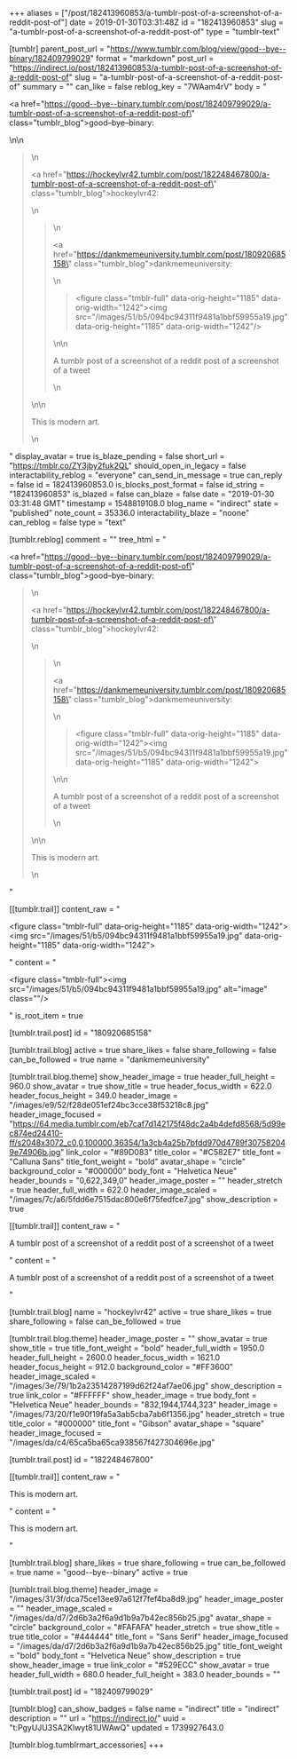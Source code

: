 +++
aliases = ["/post/182413960853/a-tumblr-post-of-a-screenshot-of-a-reddit-post-of"]
date = 2019-01-30T03:31:48Z
id = "182413960853"
slug = "a-tumblr-post-of-a-screenshot-of-a-reddit-post-of"
type = "tumblr-text"

[tumblr]
parent_post_url = "https://www.tumblr.com/blog/view/good--bye--binary/182409799029"
format = "markdown"
post_url = "https://indirect.io/post/182413960853/a-tumblr-post-of-a-screenshot-of-a-reddit-post-of"
slug = "a-tumblr-post-of-a-screenshot-of-a-reddit-post-of"
summary = ""
can_like = false
reblog_key = "7WAam4rV"
body = "<p><a href=\"https://good--bye--binary.tumblr.com/post/182409799029/a-tumblr-post-of-a-screenshot-of-a-reddit-post-of\" class=\"tumblr_blog\">good&ndash;bye&ndash;binary</a>:</p>\n\n<blockquote>\n<p><a href=\"https://hockeylvr42.tumblr.com/post/182248467800/a-tumblr-post-of-a-screenshot-of-a-reddit-post-of\" class=\"tumblr_blog\">hockeylvr42</a>:</p>\n<blockquote>\n<p><a href=\"https://dankmemeuniversity.tumblr.com/post/180920685158\" class=\"tumblr_blog\">dankmemeuniversity</a>:</p>\n<blockquote><figure class=\"tmblr-full\" data-orig-height=\"1185\" data-orig-width=\"1242\"><img src=\"/images/51/b5/094bc94311f9481a1bbf59955a19.jpg\" data-orig-height=\"1185\" data-orig-width=\"1242\"/></figure></blockquote>\n\n<p>A tumblr post of a screenshot of a reddit post of a screenshot of a tweet</p>\n</blockquote>\n\n<p>This is modern art.</p>\n</blockquote>"
display_avatar = true
is_blaze_pending = false
short_url = "https://tmblr.co/ZY3jby2fuk2QL"
should_open_in_legacy = false
interactability_reblog = "everyone"
can_send_in_message = true
can_reply = false
id = 182413960853.0
is_blocks_post_format = false
id_string = "182413960853"
is_blazed = false
can_blaze = false
date = "2019-01-30 03:31:48 GMT"
timestamp = 1548819108.0
blog_name = "indirect"
state = "published"
note_count = 35336.0
interactability_blaze = "noone"
can_reblog = false
type = "text"

[tumblr.reblog]
comment = ""
tree_html = "<p><a href=\"https://good--bye--binary.tumblr.com/post/182409799029/a-tumblr-post-of-a-screenshot-of-a-reddit-post-of\" class=\"tumblr_blog\">good–bye–binary</a>:</p><blockquote>\n<p><a href=\"https://hockeylvr42.tumblr.com/post/182248467800/a-tumblr-post-of-a-screenshot-of-a-reddit-post-of\" class=\"tumblr_blog\">hockeylvr42</a>:</p>\n<blockquote>\n<p><a href=\"https://dankmemeuniversity.tumblr.com/post/180920685158\" class=\"tumblr_blog\">dankmemeuniversity</a>:</p>\n<blockquote><figure class=\"tmblr-full\" data-orig-height=\"1185\" data-orig-width=\"1242\"><img src=\"/images/51/b5/094bc94311f9481a1bbf59955a19.jpg\" data-orig-height=\"1185\" data-orig-width=\"1242\"></figure></blockquote>\n\n<p>A tumblr post of a screenshot of a reddit post of a screenshot of a tweet</p>\n</blockquote>\n\n<p>This is modern art.</p>\n</blockquote>"

[[tumblr.trail]]
content_raw = "<p><figure class=\"tmblr-full\" data-orig-height=\"1185\" data-orig-width=\"1242\"><img src=\"/images/51/b5/094bc94311f9481a1bbf59955a19.jpg\" data-orig-height=\"1185\" data-orig-width=\"1242\"></figure></p>"
content = "<p><figure class=\"tmblr-full\"><img src=\"/images/51/b5/094bc94311f9481a1bbf59955a19.jpg\" alt=\"image\" class=\"\"/></figure></p>"
is_root_item = true

[tumblr.trail.post]
id = "180920685158"

[tumblr.trail.blog]
active = true
share_likes = false
share_following = false
can_be_followed = true
name = "dankmemeuniversity"

[tumblr.trail.blog.theme]
show_header_image = true
header_full_height = 960.0
show_avatar = true
show_title = true
header_focus_width = 622.0
header_focus_height = 349.0
header_image = "/images/e9/52/f28de051ef24bc3cce38f53218c8.jpg"
header_image_focused = "https://64.media.tumblr.com/eb7caf7d142175f48dc2a4b4defd8568/5d99ec874ed24410-ff/s2048x3072_c0,0,100000,36354/1a3cb4a25b7bfdd970d4789f307582049e74906b.jpg"
link_color = "#89D083"
title_color = "#C582E7"
title_font = "Calluna Sans"
title_font_weight = "bold"
avatar_shape = "circle"
background_color = "#000000"
body_font = "Helvetica Neue"
header_bounds = "0,622,349,0"
header_image_poster = ""
header_stretch = true
header_full_width = 622.0
header_image_scaled = "/images/7c/a6/5fdd6e7515dac800e6f75fedfce7.jpg"
show_description = true

[[tumblr.trail]]
content_raw = "<p>A tumblr post of a screenshot of a reddit post of a screenshot of a tweet</p>"
content = "<p>A tumblr post of a screenshot of a reddit post of a screenshot of a tweet</p>"

[tumblr.trail.blog]
name = "hockeylvr42"
active = true
share_likes = true
share_following = false
can_be_followed = true

[tumblr.trail.blog.theme]
header_image_poster = ""
show_avatar = true
show_title = true
title_font_weight = "bold"
header_full_width = 1950.0
header_full_height = 2600.0
header_focus_width = 1621.0
header_focus_height = 912.0
background_color = "#FF3600"
header_image_scaled = "/images/3e/79/1b2a23514287199d62f24af7ae06.jpg"
show_description = true
link_color = "#FFFFFF"
show_header_image = true
body_font = "Helvetica Neue"
header_bounds = "832,1944,1744,323"
header_image = "/images/73/20/f1e90f19fa5a3ab5cba7ab6f1356.jpg"
header_stretch = true
title_color = "#000000"
title_font = "Gibson"
avatar_shape = "square"
header_image_focused = "/images/da/c4/65ca5ba65ca938567f427304696e.jpg"

[tumblr.trail.post]
id = "182248467800"

[[tumblr.trail]]
content_raw = "<p>This is modern art.</p>"
content = "<p>This is modern art.</p>"

[tumblr.trail.blog]
share_likes = true
share_following = true
can_be_followed = true
name = "good--bye--binary"
active = true

[tumblr.trail.blog.theme]
header_image = "/images/31/3f/dca75ce13ee97a612f7fef4ba8d9.jpg"
header_image_poster = ""
header_image_scaled = "/images/da/d7/2d6b3a2f6a9d1b9a7b42ec856b25.jpg"
avatar_shape = "circle"
background_color = "#FAFAFA"
header_stretch = true
show_title = true
title_color = "#444444"
title_font = "Sans Serif"
header_image_focused = "/images/da/d7/2d6b3a2f6a9d1b9a7b42ec856b25.jpg"
title_font_weight = "bold"
body_font = "Helvetica Neue"
show_description = true
show_header_image = true
link_color = "#529ECC"
show_avatar = true
header_full_width = 680.0
header_full_height = 383.0
header_bounds = ""

[tumblr.trail.post]
id = "182409799029"

[tumblr.blog]
can_show_badges = false
name = "indirect"
title = "indirect"
description = ""
url = "https://indirect.io/"
uuid = "t:PgyUJU3SA2Klwyt81UWAwQ"
updated = 1739927643.0

[tumblr.blog.tumblrmart_accessories]
+++
